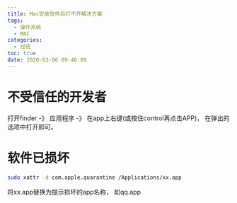 ```yaml
---
title: Mac安装软件后打不开解决方案
tags:
  - 操作系统
  - MAC
categories:
  - 经验
toc: true
date: 2020-03-06 09:46:09
---
```


# 不受信任的开发者
打开finder -》 应用程序 -》 在app上右键(或按住control再点击APP)， 在弹出的选项中打开即可。

# 软件已损坏
```bash
sudo xattr -d com.apple.quarantine /Applications/xx.app
```
将xx.app替换为提示损坏的app名称， 如qq.app